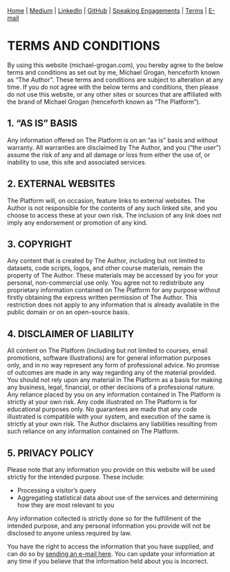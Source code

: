 [Home](https://mgcodesandstats.github.io/) |
[Medium](https://medium.com/@firstclassanalyticsmg) |
[LinkedIn](https://www.linkedin.com/in/michaeljgrogan/) |
[GitHub](https://github.com/mgcodesandstats) |
[Speaking Engagements](https://mgcodesandstats.github.io/speaking-engagements/) |
[Terms](https://mgcodesandstats.github.io/terms/) |
[E-mail](mailto:contact@michael-grogan.com)

# TERMS AND CONDITIONS

By using this website (michael-grogan.com), you hereby agree to the below terms and conditions as set out by me, Michael Grogan, henceforth known as “The Author”. These terms and conditions are subject to alteration at any time. If you do not agree with the below terms and conditions, then please do not use this website, or any other sites or sources that are affiliated with the brand of Michael Grogan (henceforth known as “The Platform”).

## 1. “AS IS” BASIS

Any information offered on The Platform is on an “as is” basis and without warranty. All warranties are disclaimed by The Author, and you (“the user”) assume the risk of any and all damage or loss from either the use of, or inability to use, this site and associated services.

## 2. EXTERNAL WEBSITES

The Platform will, on occasion, feature links to external websites. The Author is not responsible for the contents of any such linked site, and you choose to access these at your own risk. The inclusion of any link does not imply any endorsement or promotion of any kind.

## 3. COPYRIGHT

Any content that is created by The Author, including but not limited to datasets, code scripts, logos, and other course materials, remain the property of The Author. These materials may be accessed by you for your personal, non-commercial use only. You agree not to redistribute any proprietary information contained on The Platform for any purpose without firstly obtaining the express written permission of The Author. This restriction does not apply to any information that is already available in the public domain or on an open-source basis.

## 4. DISCLAIMER OF LIABILITY

All content on The Platform (including but not limited to courses, email promotions, software illustrations) are for general information purposes only, and in no way represent any form of professional advice. No promise of outcomes are made in any way regarding any of the material provided. You should not rely upon any material in The Platform as a basis for making any business, legal, financial, or other decisions of a professional nature. Any reliance placed by you on any information contained in The Platform is strictly at your own risk. Any code illustrated on The Platform is for educational purposes only. No guarantees are made that any code illustrated is compatible with your system, and execution of the same is strictly at your own risk. The Author disclaims any liabilities resulting from such reliance on any information contained on The Platform.

## 5. PRIVACY POLICY

Please note that any information you provide on this website will be used strictly for the intended purpose. These include:

- Processing a visitor’s query
- Aggregating statistical data about use of the services and determining how they are most relevant to you

Any information collected is strictly done so for the fulfillment of the intended purpose, and any personal information you provide will not be disclosed to anyone unless required by law.

You have the right to access the information that you have supplied, and can do so by [sending an e-mail here](mailto:contact@michael-grogan.com). You can update your information at any time if you believe that the information held about you is incorrect.
